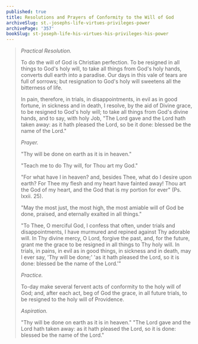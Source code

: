 ```yaml
---
published: true
title: Resolutions and Prayers of Conformity to the Will of God
archiveSlug: st.-josephs-life-virtues-privileges-power
archivePage: '357'
bookSlug: st-joseph-life-his-virtues-his-privileges-his-power
---
```


> *Practical Resolution.*
>
> To do the will of God is Christian perfection. To be resigned in all things to God's holy will, to take all things from God's holy hands, converts dull earth into a paradise. Our days in this vale of tears are full of sorrows; but resignation to God's holy will sweetens all the bitterness of life.
>
> In pain, therefore, in trials, in disappointments, in evil as in good fortune, in sickness and in death, I resolve, by the aid of Divine grace, to be resigned to God's holy will; to take all things from God's divine hands, and to say, with holy Job, "The Lord gave and the Lord hath taken away: as it hath pleased the Lord, so be it done: blessed be the name of the Lord."
>
> *Prayer.*
>
> "Thy will be done on earth as it is in heaven."
>
> "Teach me to do Thy will, for Thou art my God."
>
> "For what have I in heaven? and, besides Thee, what do I desire upon earth? For Thee my flesh and my heart have fainted away! Thou art the God of my heart, and the God that is my portion for ever" (Ps. lxxii. 25).
>
> "May the most just, the most high, the most amiable will of God be done, praised, and eternally exalted in all things."
>
> "To Thee, O merciful God, I confess that often, under trials and disappointments, I have murmured and repined against Thy adorable will. In Thy divine mercy, O Lord, forgive the past, and, for the future, grant me the grace to be resigned in all things to Thy holy will. In trials, in pains, in evil as in good things, in sickness and in death, may I ever say, 'Thy will be done;' 'as it hath pleased the Lord, so it is done: blessed be the name of the Lord.'"
>
> *Practice.*
>
> To-day make several fervent acts of conformity to the holy will of God; and, after each act, beg of God the grace, in all future trials, to be resigned to the holy will of Providence.
>
> *Aspiration.*
>
> "Thy will be done on earth as it is in heaven." "The Lord gave and the Lord hath taken away: as it hath pleased the Lord, so it is done: blessed be the name of the Lord."
